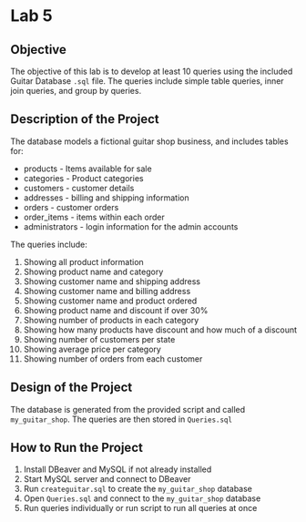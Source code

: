 # Lab 5

## Objective
The objective of this lab is to develop at least 10 queries using the included Guitar Database `.sql` file. The queries include simple table queries, inner join queries, and group by queries.

## Description of the Project
The database models a fictional guitar shop business, and includes tables for:
* products - Items available for sale
* categories - Product categories
* customers - customer details
* addresses - billing and shipping information
* orders - customer orders
* order_items - items within each order
* administrators - login information for the admin accounts

The queries include:
1. Showing all product information
2. Showing product name and category
3. Showing customer name and shipping address
4. Showing customer name and billing address
5. Showing customer name and product ordered
6. Showing product name and discount if over 30%
7. Showing number of products in each category
8. Showing how many products have discount and how much of a discount
9. Showing number of customers per state
10. Showing average price per category
11. Showing number of orders from each customer

## Design of the Project
The database is generated from the provided script and called `my_guitar_shop`. The queries are then stored in `Queries.sql`

## How to Run the Project

1. Install DBeaver and MySQL if not already installed
2. Start MySQL server and connect to DBeaver
3. Run `createguitar.sql` to create the `my_guitar_shop` database
4. Open `Queries.sql` and connect to the `my_guitar_shop` database
5. Run queries individually or run script to run all queries at once
